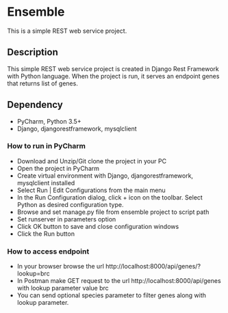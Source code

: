 # Ensemble

This is a simple REST web service project.

## Description

This simple REST web service project is created in Django Rest Framework with Python language. When the project is run, it serves an endpoint genes that returns list of genes. 

## Dependency
* PyCharm, Python 3.5+
* Django, djangorestframework, mysqlclient

### How to run in PyCharm

* Download and Unzip/Git clone the project in your PC
* Open the project in PyCharm
* Create virtual environment with Django, djangorestframework, mysqlclient installed
* Select Run | Edit Configurations from the main menu
* In the Run Configuration dialog, click + icon on the toolbar. Select Python as desired configuration type.
* Browse and set manage.py file from ensemble project to script path
* Set runserver in parameters option
* Click OK button to save and close configuration windows
* Click the Run button


### How to access endpoint
* In your browser browse the url http://localhost:8000/api/genes/?lookup=brc
* In Postman make GET request to the url http://localhost:8000/api/genes with lookup parameter value brc
* You can send optional species parameter to filter genes along with lookup parameter.


